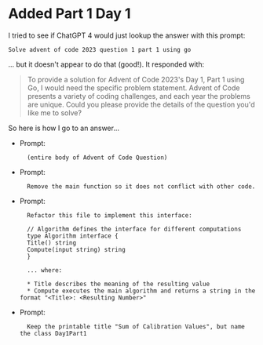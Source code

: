 # Added Part 1 Day 1

I tried to see if ChatGPT 4 would just lookup the answer with this prompt:

    Solve advent of code 2023 question 1 part 1 using go

... but it doesn't appear to do that (good!). It responded with:

> To provide a solution for Advent of Code 2023's Day 1, Part 1 using Go, I would need the specific problem statement. Advent of Code presents a variety of coding challenges, and each year the problems are unique. Could you please provide the details of the question you'd like me to solve?

So here is how I go to an answer...

* Prompt:

        (entire body of Advent of Code Question)

* Prompt:

        Remove the main function so it does not conflict with other code.

* Prompt:

        Refactor this file to implement this interface:

        // Algorithm defines the interface for different computations
        type Algorithm interface {
        Title() string
        Compute(input string) string
        }

        ... where:

        * Title describes the meaning of the resulting value
        * Compute executes the main algorithm and returns a string in the format "<Title>: <Resulting Number>"

* Prompt:

        Keep the printable title "Sum of Calibration Values", but name the class Day1Part1
